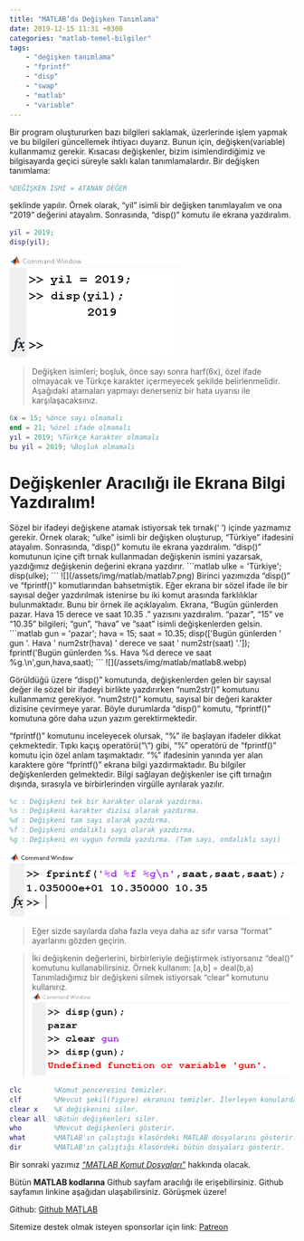 ```yaml
---
title: "MATLAB’da Değişken Tanımlama"
date: 2019-12-15 11:31 +0300
categories: "matlab-temel-bilgiler"
tags: 
    - "değişken tanımlama" 
    - "fprintf" 
    - "disp"
    - "swap"
    - "matlab"
    - "variable"
---
```


Bir program oluştururken bazı bilgileri saklamak, üzerlerinde işlem yapmak ve bu bilgileri güncellemek ihtiyacı duyarız. Bunun için, değişken(variable) kullanmamız gerekir. Kısacası değişkenler, bizim isimlendirdiğimiz ve bilgisayarda geçici süreyle saklı kalan tanımlamalardır. Bir değişken tanımlama:

```matlab
%DEĞİŞKEN İSMİ = ATANAN DEĞER
```
şeklinde yapılır. Örnek olarak, “yil” isimli bir değişken tanımlayalım ve ona “2019” değerini atayalım. Sonrasında, “disp()” komutu ile ekrana yazdıralım.

```matlab
yil = 2019;
disp(yil);
```
![](/assets/img/matlab/matlab6.png)

> Değişken isimleri; boşluk, önce sayı sonra harf(6x), özel ifade olmayacak ve Türkçe karakter içermeyecek şekilde belirlenmelidir. Aşağıdaki atamaları yapmayı denerseniz bir hata uyarısı ile karşılaşacaksınız.
```matlab
6x = 15; %önce sayı olmamalı
end = 21; %özel ifade olmamalı
yıl = 2019; %Türkçe karakter olmamalı
bu yil = 2019; %Boşluk olmamalı
```
<h1>Değişkenler Aracılığı ile Ekrana Bilgi Yazdıralım!</h1>
Sözel bir ifadeyi değişkene atamak istiyorsak tek tırnak(‘ ‘) içinde yazmamız gerekir. Örnek olarak; “ulke” isimli bir değişken oluşturup, “Türkiye” ifadesini atayalım. Sonrasında, “disp()” komutu ile ekrana yazdıralım. “disp()” komutunun içine çift tırnak kullanmadan değişkenin ismini yazarsak, yazdığımız değişkenin değerini ekrana yazdırır.  
```matlab
ulke = 'Türkiye';
disp(ulke);
```
![](/assets/img/matlab/matlab7.png)
Birinci yazımızda “disp()” ve “fprintf()” komutlarından bahsetmiştik. Eğer ekrana bir sözel ifade ile bir sayısal değer yazdırılmak istenirse bu iki komut arasında farklılıklar bulunmaktadır. Bunu bir örnek ile açıklayalım. Ekrana, “Bugün günlerden pazar. Hava 15 derece ve saat 10.35 .” yazısını yazdıralım. “pazar”, “15” ve “10.35” bilgileri; “gun”, “hava” ve “saat” isimli değişkenlerden gelsin. 
```matlab
gun = 'pazar';
hava = 15;
saat = 10.35;
disp(['Bugün günlerden ' gun '. Hava ' num2str(hava) ' derece ve saat ' num2str(saat) '.']);
fprintf('Bugün günlerden %s. Hava %d derece ve saat %g.\n',gun,hava,saat);
```
![](/assets/img/matlab/matlab8.webp)

Görüldüğü üzere “disp()” komutunda, değişkenlerden gelen bir sayısal değer ile sözel bir ifadeyi birlikte yazdırırken “num2str()” komutunu kullanmamız gerekiyor. “num2str()” komutu, sayısal bir değeri karakter dizisine çevirmeye yarar. Böyle durumlarda “disp()” komutu, “fprintf()” komutuna göre daha uzun yazım gerektirmektedir.

“fprintf()” komutunu inceleyecek olursak, “%” ile başlayan ifadeler dikkat çekmektedir. Tıpkı kaçış operatörü(“\“) gibi, “%” operatörü de “fprintf()” komutu için özel anlam taşımaktadır. “%” ifadesinin yanında yer alan karaktere göre “fprintf()” ekrana bilgi yazdırmaktadır. Bu bilgiler değişkenlerden gelmektedir. Bilgi sağlayan değişkenler ise çift tırnağın dışında, sırasıyla ve birbirlerinden virgülle ayrılarak yazılır.
```matlab
%c : Değişkeni tek bir karakter olarak yazdırma.
%s : Değişkeni karakter dizisi olarak yazdırma.
%d : Değişkeni tam sayı olarak yazdırma.
%f : Değişkeni ondalıklı sayı olarak yazdırma.
%g : Değişkeni en uygun formda yazdırma. (Tam sayı, ondalıklı sayı)
```
![](/assets/img/matlab/matlab9.png)
> Eğer sizde sayılarda daha fazla veya daha az sıfır varsa “format” ayarlarını gözden geçirin.

> İki değişkenin değerlerini, birbirleriyle değiştirmek istiyorsanız “deal()” komutunu kullanabilirsiniz. Örnek kullanım: [a,b] = deal(b,a)
Tanımladığımız bir değişkeni silmek istiyorsak “clear” komutunu kullanırız.
![](/assets/img/matlab/matlab10.png)

```matlab
clc        %Komut penceresini temizler.
clf        %Mevcut şekil(figure) ekranını temizler. İlerleyen konularda göreceğiz.
clear x    %X değişkenini siler.
clear all  %Bütün değişkenleri siler.
who        %Mevcut değişkenleri gösterir.
what       %MATLAB'ın çalıştığı klasördeki MATLAB dosyalarını gösterir.
dir        %MATLAB'ın çalıştığı klasördeki bütün dosyaları gösterir.
```

Bir sonraki yazımız [*“MATLAB Komut Dosyaları”*](https://www.kodlamaogreniyorum.com/matlab-script-files/) hakkında olacak.

Bütün **MATLAB kodlarına** Github sayfam aracılığı ile erişebilirsiniz. Github sayfamın linkine aşağıdan ulaşabilirsiniz. Görüşmek üzere!

Github: [Github MATLAB](https://github.com/TunahanBilgic/kodlamaogreniyorum/tree/main/matlab)

Sitemize destek olmak isteyen sponsorlar için link: [Patreon](http://patreon.com/tunahanbilgic)